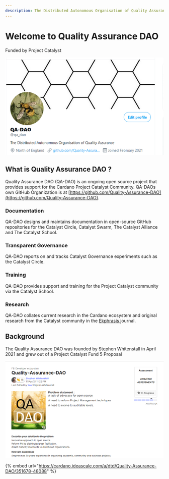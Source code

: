 ```yaml
---
description: The Distributed Autonomous Organisation of Quality Assurance
---
```


# Welcome to Quality Assurance DAO

Funded by Project Catalyst 

![The Distributed Autonomous Organisation of Quality Assurance](.gitbook/assets/2021-07-20-1-.png)

## What is Quality Assurance DAO ?

Quality Assurance DAO \(QA-DAO\) is an ongoing open source project that provides support for the Cardano Project Catalyst Community. QA-DAOs own GitHub Organization is at [https://github.com/Quality-Assurance-DAO](https://github.com/Quality-Assurance-DAO).

### Documentation

QA-DAO designs and maintains documentation in open-source GitHub repositories for the Catalyst Circle, Catalyst Swarm, The Catalyst Alliance and The Catalyst School.

### Transparent Governance

QA-DAO reports on and tracks Catalyst Governance experiments such as the Catalyst Circle.

### Training

QA-DAO provides support and training for the Project Catalyst community via the Catalyst School.

### Research

QA-DAO collates current research in the Cardano ecosystem and original research from the Catalyst community in the [Ekphrasis ](https://stephen-rowan.gitbook.io/ekphrasis/)journal.

## Background

The Quality Assurance DAO was founded by Stephen Whitenstall in April 2021 and grew out of a Project Catalyst Fund 5 Proposal 

![Quality Assurance DAO Fund 5 Proposal ](.gitbook/assets/2021-07-18-6-.png)

{% embed url="https://cardano.ideascale.com/a/dtd/Quality-Assurance-DAO/351678-48088" %}





